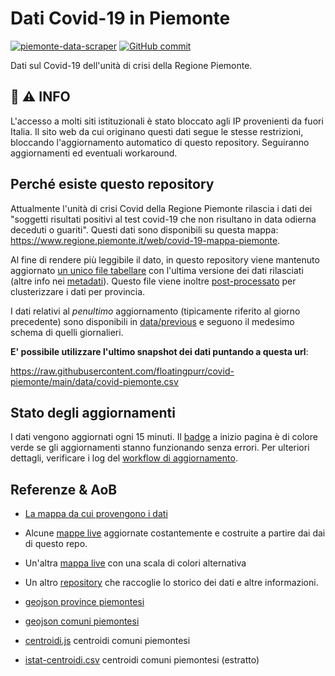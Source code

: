 # Dati Covid-19 in Piemonte

[![piemonte-data-scraper](https://github.com/floatingpurr/covid-piemonte/actions/workflows/piemonte-data-scraper.yml/badge.svg)](https://github.com/floatingpurr/covid-piemonte/actions/workflows/piemonte-data-scraper.yml)
[![GitHub commit](https://img.shields.io/github/last-commit/floatingpurr/covid-piemonte)](https://github.com/floatingpurr/covid-piemonte/commits)

Dati sul Covid-19 dell'unità di crisi della Regione Piemonte.

## 📣 ⚠️ INFO

L'accesso a molti siti istituzionali è stato bloccato agli IP provenienti da fuori Italia. Il sito web da cui originano questi dati segue le stesse restrizioni, bloccando l'aggiornamento automatico di questo repository. Seguiranno aggiornamenti ed eventuali workaround.

## Perché esiste questo repository

Attualmente l'unità di crisi Covid della Regione Piemonte rilascia i dati dei "soggetti risultati positivi al test covid-19 che non risultano in data odierna deceduti o guariti". Questi dati sono disponibili su questa mappa: https://www.regione.piemonte.it/web/covid-19-mappa-piemonte.

Al fine di rendere più leggibile il dato, in questo repository viene mantenuto aggiornato [un unico file tabellare](data/covid-piemonte.csv) con l'ultima versione dei dati rilasciati (altre info nei [metadati](data/metadata.txt)). Questo file viene inoltre [post-processato](data/postprocessing) per clusterizzare i dati per provincia.

I dati relativi al _penultimo_ aggiornamento (tipicamente riferito al giorno precedente) sono disponibili in [data/previous](data/previous) e seguono il medesimo schema di quelli giornalieri.

**E' possibile utilizzare l'ultimo snapshot dei dati puntando a questa url**:

<https://raw.githubusercontent.com/floatingpurr/covid-piemonte/main/data/covid-piemonte.csv>

## Stato degli aggiornamenti

I dati vengono aggiornati ogni 15 minuti. Il [badge](#dati-covid-19-in-Piemonte) a inizio pagina è di colore verde se gli aggiornamenti stanno funzionando senza errori. Per ulteriori dettagli, verificare i log del [workflow di aggiornamento](https://github.com/floatingpurr/covid-piemonte/actions?query=workflow%3Apiemonte-data-scraper).

## Referenze & AoB

* [La mappa da cui provengono i dati](https://giscovid.sdp.csi.it/tiles/)

* Alcune [mappe live](https://datawrapper.dwcdn.net/h7IeS) aggiornate costantemente e costruite a partire dai dai di questo repo.

* Un'altra [mappa live](https://datawrapper.dwcdn.net/dgcY4) con una scala di colori alternativa

* Un altro [repository](https://github.com/to-mg/covid-19-piemonte) che raccoglie lo storico dei dati e altre informazioni.

* [geojson province piemontesi](https://giscovid.sdp.csi.it/tiles/data/province.geojson)

* [geojson comuni piemontesi](https://giscovid.sdp.csi.it/tiles/data/centroidi.geojson)

* [centroidi.js](https://giscovid.sdp.csi.it/tiles/js/centroidi.js) centroidi comuni piemontesi

* [istat-centroidi.csv](geodata/istat-centroidi.csv) centroidi comuni piemontesi (estratto)
